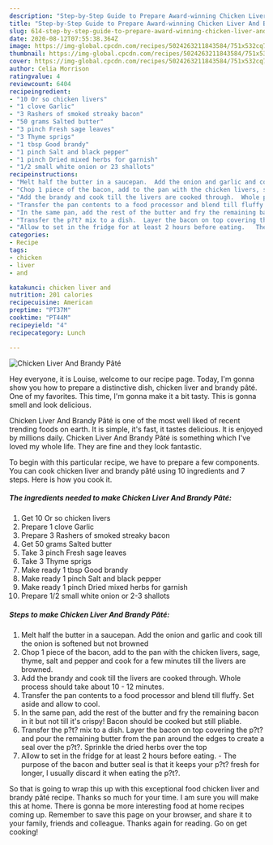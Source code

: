 ```yaml
---
description: "Step-by-Step Guide to Prepare Award-winning Chicken Liver And Brandy Pâté"
title: "Step-by-Step Guide to Prepare Award-winning Chicken Liver And Brandy Pâté"
slug: 614-step-by-step-guide-to-prepare-award-winning-chicken-liver-and-brandy-pate
date: 2020-08-12T07:55:38.364Z
image: https://img-global.cpcdn.com/recipes/5024263211843584/751x532cq70/chicken-liver-and-brandy-pate-recipe-main-photo.jpg
thumbnail: https://img-global.cpcdn.com/recipes/5024263211843584/751x532cq70/chicken-liver-and-brandy-pate-recipe-main-photo.jpg
cover: https://img-global.cpcdn.com/recipes/5024263211843584/751x532cq70/chicken-liver-and-brandy-pate-recipe-main-photo.jpg
author: Celia Morrison
ratingvalue: 4
reviewcount: 6404
recipeingredient:
- "10 Or so chicken livers"
- "1 clove Garlic"
- "3 Rashers of smoked streaky bacon"
- "50 grams Salted butter"
- "3 pinch Fresh sage leaves"
- "3 Thyme sprigs"
- "1 tbsp Good brandy"
- "1 pinch Salt and black pepper"
- "1 pinch Dried mixed herbs for garnish"
- "1/2 small white onion or 23 shallots"
recipeinstructions:
- "Melt half the butter in a saucepan.  Add the onion and garlic and cook till the onion is softened but not browned"
- "Chop 1 piece of the bacon, add to the pan with the chicken livers, sage, thyme, salt and pepper and cook for a few minutes till the livers are browned."
- "Add the brandy and cook till the livers are cooked through.  Whole process should take about 10 - 12 minutes."
- "Transfer the pan contents to a food processor and blend till fluffy.  Set aside and allow to cool."
- "In the same pan, add the rest of the butter and fry the remaining bacon in it but not till it&#39;s crispy!  Bacon should be cooked but still pliable."
- "Transfer the p?t? mix to a dish.  Layer the bacon on top covering the p?t? and pour the remaining butter from the pan around the edges to create a seal over the p?t?.  Sprinkle the dried herbs over the top"
- "Allow to set in the fridge for at least 2 hours before eating.   The purpose of the bacon and butter seal is that it keeps your p?t? fresh for longer, I usually discard it when eating the p?t?."
categories:
- Recipe
tags:
- chicken
- liver
- and

katakunci: chicken liver and 
nutrition: 201 calories
recipecuisine: American
preptime: "PT37M"
cooktime: "PT44M"
recipeyield: "4"
recipecategory: Lunch

---
```



![Chicken Liver And Brandy Pâté](https://img-global.cpcdn.com/recipes/5024263211843584/751x532cq70/chicken-liver-and-brandy-pate-recipe-main-photo.jpg)

Hey everyone, it is Louise, welcome to our recipe page. Today, I'm gonna show you how to prepare a distinctive dish, chicken liver and brandy pâté. One of my favorites. This time, I'm gonna make it a bit tasty. This is gonna smell and look delicious.



Chicken Liver And Brandy Pâté is one of the most well liked of recent trending foods on earth. It is simple, it's fast, it tastes delicious. It is enjoyed by millions daily. Chicken Liver And Brandy Pâté is something which I've loved my whole life. They are fine and they look fantastic.


To begin with this particular recipe, we have to prepare a few components. You can cook chicken liver and brandy pâté using 10 ingredients and 7 steps. Here is how you cook it.

<!--inarticleads1-->

##### The ingredients needed to make Chicken Liver And Brandy Pâté:

1. Get 10 Or so chicken livers
1. Prepare 1 clove Garlic
1. Prepare 3 Rashers of smoked streaky bacon
1. Get 50 grams Salted butter
1. Take 3 pinch Fresh sage leaves
1. Take 3 Thyme sprigs
1. Make ready 1 tbsp Good brandy
1. Make ready 1 pinch Salt and black pepper
1. Make ready 1 pinch Dried mixed herbs for garnish
1. Prepare 1/2 small white onion or 2-3 shallots




<!--inarticleads2-->

##### Steps to make Chicken Liver And Brandy Pâté:

1. Melt half the butter in a saucepan.  Add the onion and garlic and cook till the onion is softened but not browned
1. Chop 1 piece of the bacon, add to the pan with the chicken livers, sage, thyme, salt and pepper and cook for a few minutes till the livers are browned.
1. Add the brandy and cook till the livers are cooked through.  Whole process should take about 10 - 12 minutes.
1. Transfer the pan contents to a food processor and blend till fluffy.  Set aside and allow to cool.
1. In the same pan, add the rest of the butter and fry the remaining bacon in it but not till it&#39;s crispy!  Bacon should be cooked but still pliable.
1. Transfer the p?t? mix to a dish.  Layer the bacon on top covering the p?t? and pour the remaining butter from the pan around the edges to create a seal over the p?t?.  Sprinkle the dried herbs over the top
1. Allow to set in the fridge for at least 2 hours before eating.   - The purpose of the bacon and butter seal is that it keeps your p?t? fresh for longer, I usually discard it when eating the p?t?.




So that is going to wrap this up with this exceptional food chicken liver and brandy pâté recipe. Thanks so much for your time. I am sure you will make this at home. There is gonna be more interesting food at home recipes coming up. Remember to save this page on your browser, and share it to your family, friends and colleague. Thanks again for reading. Go on get cooking!
